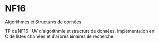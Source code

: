 # NF16

Algorithmes et Structures de données

TP de NF16 : UV d'algorithmie et structure de données.
Implémentation en C de listes chainées et d'arbres binaires de recherche.

